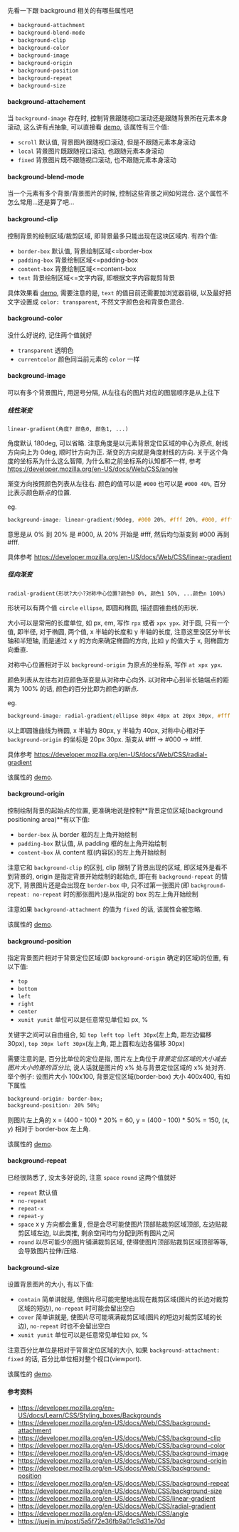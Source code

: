 先看一下跟 background 相关的有哪些属性吧

* `background-attachment`
* `background-blend-mode`
* `background-clip`
* `background-color`
* `background-image`
* `background-origin`
* `background-position`
* `background-repeat`
* `background-size`



#### background-attachement

当 `background-image` 存在时, 控制背景跟随视口滚动还是跟随背景所在元素本身滚动, 这么讲有点抽象, 可以直接看 [demo](https://github.com/ta7sudan/front-end-demo/blob/master/css/background/demo0.html), 该属性有三个值:

* `scroll` 默认值, 背景图片跟随视口滚动, 但是不跟随元素本身滚动
* `local` 背景图片既跟随视口滚动, 也跟随元素本身滚动
* `fixed` 背景图片既不跟随视口滚动, 也不跟随元素本身滚动



#### background-blend-mode

当一个元素有多个背景/背景图片的时候, 控制这些背景之间如何混合. 这个属性不怎么常用...还是算了吧...



#### background-clip

控制背景的绘制区域/裁剪区域, 即背景最多只能出现在这块区域内. 有四个值:

* `border-box` 默认值, 背景绘制区域<=border-box
* `padding-box` 背景绘制区域<=padding-box
* `content-box` 背景绘制区域<=content-box
* `text` 背景绘制区域<=文字内容, 即根据文字内容裁剪背景

具体效果看 [demo](https://github.com/ta7sudan/front-end-demo/blob/master/css/background/demo1.html), 需要注意的是, `text` 的值目前还需要加浏览器前缀, 以及最好把文字设置成 `color: transparent`, 不然文字颜色会和背景色混合.



#### background-color

没什么好说的, 记住两个值就好

* `transparent` 透明色
* `currentcolor` 颜色同当前元素的 `color` 一样



#### background-image

可以有多个背景图片, 用逗号分隔, 从左往右的图片对应的图层顺序是从上往下

##### 线性渐变

`linear-gradient(角度? 颜色0, 颜色1, ...)` 

角度默认 180deg, 可以省略. 注意角度是以元素背景定位区域的中心为原点, 射线方向向上为 0deg, 顺时针方向为正. 渐变的方向就是角度射线的方向. 关于这个角度的坐标系为什么这么智障, 为什么和之前坐标系的认知都不一样, 参考 https://developer.mozilla.org/en-US/docs/Web/CSS/angle

渐变方向按照颜色列表从左往右. 颜色的值可以是 `#000` 也可以是 `#000 40%`, 百分比表示颜色断点的位置.

eg.

```css
background-image: linear-gradient(90deg, #000 20%, #fff 20%, #000, #fff);
```

意思是从 0% 到 20% 是 #000, 从 20% 开始是 #fff, 然后均匀渐变到 #000 再到 #fff.

具体参考 https://developer.mozilla.org/en-US/docs/Web/CSS/linear-gradient



##### 径向渐变

`radial-gradient(形状?大小?对称中心位置?颜色0 0%, 颜色1 50%, ...颜色n 100%)` 

形状可以有两个值 `circle` `ellipse`, 即圆和椭圆, 描述圆锥曲线的形状. 

大小可以是常用的长度单位, 如 px, em, 写作 `rpx` 或者 `xpx ypx`. 对于圆, 只有一个值, 即半径, 对于椭圆, 两个值, x 半轴的长度和 y 半轴的长度, 注意这里没区分半长轴和半短轴, 而是通过 x y 的方向来确定椭圆的方向, 比如 y 的值大于 x, 则椭圆方向垂直.

对称中心位置相对于以 `background-origin` 为原点的坐标系, 写作 `at xpx ypx`.

颜色列表从左往右对应颜色渐变是从对称中心向外. 以对称中心到半长轴端点的距离为 100% 的话, 颜色的百分比即为颜色的断点.

eg.

```css
background-image: radial-gradient(ellipse 80px 40px at 20px 30px, #fff 0%, #000 50%, #fff 100%);
```

以上即圆锥曲线为椭圆, x 半轴为  80px, y 半轴为 40px, 对称中心相对于 `background-origin` 的坐标是 20px 30px. 渐变从 #fff -> #000 -> #fff.

具体参考 https://developer.mozilla.org/en-US/docs/Web/CSS/radial-gradient

该属性的 [demo](https://github.com/ta7sudan/front-end-demo/blob/master/css/background/demo2.html).



#### background-origin

控制绘制背景的起始点的位置, 更准确地说是控制**背景定位区域(background positioning area)**有以下值:

* `border-box` 从 border 框的左上角开始绘制
* `padding-box` 默认值, 从 padding 框的左上角开始绘制
* `content-box` 从 content 框(内容区)的左上角开始绘制

注意它和 `background-clip` 的区别, clip 限制了背景出现的区域, 即区域外是看不到背景的, origin 是指定背景开始绘制的起始点, 即在有 `background-repeat` 的情况下, 背景图片还是会出现在 `border-box` 中, 只不过第一张图片(即 `background-repeat: no-repeat` 时的那张图片)是从指定的 box 的左上角开始绘制

注意如果 `background-attachment` 的值为 `fixed` 的话, 该属性会被忽略.

该属性的 [demo](https://github.com/ta7sudan/front-end-demo/blob/master/css/background/demo3.html).



#### background-position

指定背景图片相对于背景定位区域(即 `background-origin` 确定的区域)的位置, 有以下值:

* `top`
* `bottom`
* `left`
* `right`
* `center`
* `xunit yunit` 单位可以是任意常见单位如 px, %

关键字之间可以自由组合, 如 `top left` `top left 30px`(左上角, 距左边偏移 30px), `top 30px left 30px`(左上角, 距上面和左边各偏移 30px)

需要注意的是, 百分比单位的定位是指, 图片左上角位于*背景定位区域的大小减去图片大小的差的百分比*, 说人话就是图片的 x% 处与背景定位区域的 x% 处对齐. 举个例子: 设图片大小 100x100, 背景定位区域(border-box) 大小 400x400, 有如下属性

```css
background-origin: border-box;
background-position: 20% 50%;
```

则图片左上角的 x = (400 - 100) * 20% = 60, y = (400 - 100) * 50% = 150, (x, y) 相对于 border-box 左上角.

该属性的 [demo](https://github.com/ta7sudan/front-end-demo/blob/master/css/background/demo4.html).



#### background-repeat

已经很熟悉了, 没太多好说的, 注意 `space` `round` 这两个值就好

* `repeat` 默认值
* `no-repeat`
* `repeat-x`
* `repeat-y`
* `space` x y 方向都会重复, 但是会尽可能使图片顶部贴裁剪区域顶部, 左边贴裁剪区域左边, 以此类推, 剩余空间均匀分配到所有图片之间
* `round` 以尽可能少的图片铺满裁剪区域, 使得使图片顶部贴裁剪区域顶部等等, 会导致图片拉伸/压缩.





#### background-size

设置背景图片的大小, 有以下值:

* `contain` 简单讲就是, 使图片尽可能完整地出现在裁剪区域(图片的长边对裁剪区域的短边), `no-repeat` 时可能会留出空白
* `cover` 简单讲就是, 使图片尽可能填满裁剪区域(图片的短边对裁剪区域的长边), `no-repeat` 时也不会留出空白
* `xunit yunit` 单位可以是任意常见单位如 px, %

注意百分比单位是相对于背景定位区域的大小, 如果 `background-attachment: fixed` 的话, 百分比单位相对整个视口(viewport).

该属性的 [demo](https://github.com/ta7sudan/front-end-demo/blob/master/css/background/demo5.html).



#### 参考资料

* https://developer.mozilla.org/en-US/docs/Learn/CSS/Styling_boxes/Backgrounds
* https://developer.mozilla.org/en-US/docs/Web/CSS/background-attachment
* https://developer.mozilla.org/en-US/docs/Web/CSS/background-clip
* https://developer.mozilla.org/en-US/docs/Web/CSS/background-color
* https://developer.mozilla.org/en-US/docs/Web/CSS/background-image
* https://developer.mozilla.org/en-US/docs/Web/CSS/background-origin
* https://developer.mozilla.org/en-US/docs/Web/CSS/background-position
* https://developer.mozilla.org/en-US/docs/Web/CSS/background-repeat
* https://developer.mozilla.org/en-US/docs/Web/CSS/background-size
* https://developer.mozilla.org/en-US/docs/Web/CSS/linear-gradient
* https://developer.mozilla.org/en-US/docs/Web/CSS/radial-gradient
* https://developer.mozilla.org/en-US/docs/Web/CSS/angle
* https://juejin.im/post/5a5f72e36fb9a01c9d31e70d